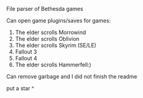 File parser of Bethesda games

Can open game plugins/saves for games:
1.	The elder scrolls Morrowind
2.	The elder scrolls Oblivion
3.	The elder scrolls Skyrim (SE/LE)
4.	Fallout 3
5.	Fallout 4
6.	The elder scrolls Hammerfell:)

Can remove garbage and I did not finish the readme

put a star ^
